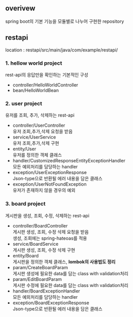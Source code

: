 ## overivew
spring boot의 기본 기능을 모듈별로 나누어 구현한 repository

## restapi
location : restapi/src/main/java/com/example/restapi/

### 1. hellow world project
rest-api의 응답만을 확인하는 기본적인 구성
- controller/HelloWorldController
- bean/HelloWorldBean

### 2. user project
유저를 조회, 추가, 삭제하는 rest-api
- controller/UserController  
유저 조회,추가,삭제 요청을 받음
- service/UserService  
유저 조회,추가,삭제 구현
- entity/User  
유저를 정의한 객체 클래스
- handler/CustomizedResponseEntityExceptionHandler  
모든 예외처리를 담당하는 handler
- exception/UserExceptionResponse  
Json-type으로 반환될 에러 내용을 담은 클래스
- exception/UserNotFoundException  
유저가 존재하지 않을 경우의 예외

### 3. board project
게시판을 생성, 조회, 수정, 삭제하는 rest-api   
- controller/BoardController  
게시판 생성, 조회, 수정 삭제 요청을 받음   
생성, 조회에는 spring-hateoas를 적용   
- service/BoardService  
게시판 생성, 조회, 수정 삭제 구현  
- entity/Board   
게시판을 정의한 객체 클래스, **lombok의 사용법도 정리**  
- param/CreateBoardParam  
게시판 생성에 필요한 data를 담는 class with validation처리
- param/EditBoardParam  
게시판 수정에 필요한 data를 담는 class with validation처리
- handler/BoardExceptionHandler  
모든 예외처리를 담당하는 handler  
- exception/BoardExceptionResponse   
Json-type으로 반환될 에러 내용을 담은 클래스  
